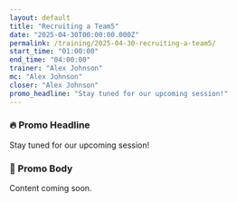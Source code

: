 ```yaml
---
layout: default
title: "Recruiting a Team5"
date: "2025-04-30T00:00:00.000Z"
permalink: /training/2025-04-30-recruiting-a-team5/
start_time: "01:00:00"
end_time: "04:00:00"
trainer: "Alex Johnson"
mc: "Alex Johnson"
closer: "Alex Johnson"
promo_headline: "Stay tuned for our upcoming session!"
---
```


### 🔥 Promo Headline
Stay tuned for our upcoming session!

### 📣 Promo Body
Content coming soon.
